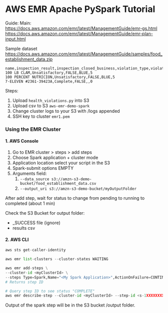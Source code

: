 # AWS EMR Apache PySpark Tutorial
Guide:
Main: https://docs.aws.amazon.com/emr/latest/ManagementGuide/emr-gs.html
https://docs.aws.amazon.com/emr/latest/ManagementGuide/emr-plan-input.html

Sample dataset
https://docs.aws.amazon.com/emr/latest/ManagementGuide/samples/food_establishment_data.zip
```
name,inspection_result,inspection_closed_business,violation_type,violation_points
100 LB CLAM,Unsatisfactory,FALSE,BLUE,5
100 PERCENT NUTRICION,Unsatisfactory,FALSE,BLUE,5
7-ELEVEN #2361-39423A,Complete,FALSE,,0
```

Steps:
1. Upload ```health_violations.py``` into S3
2. Upload csv to S3 ```aws-emr-demo-spark```
3. Change cluster logs to your S3 with /logs appended
4. SSH key to cluster ```emr1.pem```

### Using the EMR Cluster
#### 1. AWS Console
1. Go to EMR cluster > steps > add steps
2. Choose Spark application + cluster mode
3. Application location select your script in the S3
4. Spark-submit options EMPTY
5. Arguments field:
   1. ```--data_source s3://amzn-s3-demo-bucket/food_establishment_data.csv``` 
   2. ```--output_uri s3://amzn-s3-demo-bucket/myOutputFolder```

After add step, wait for status to change from pending to running to completed (about 1 min)

Check the S3 Bucket for output folder:
- _SUCCESS file (ignore)
- results csv

#### 2. AWS CLI
```python
aws sts get-caller-identity

aws emr list-clusters --cluster-states WAITING	

aws emr add-steps \
--cluster-id <myClusterId> \
--steps Type=Spark,Name="<My Spark Application>",ActionOnFailure=CONTINUE,Args=[<s3://amzn-s3-demo-bucket/health_violations.py>,--data_source,<s3://amzn-s3-demo-bucket/food_establishment_data.csv>,--output_uri,<s3://amzn-s3-demo-bucket/MyOutputFolder>]							
# Returns step ID

# Query step ID to see status "COMPLETE"
aws emr describe-step --cluster-id <myClusterId> --step-id <s-1XXXXXXXXXXA>							

```
Output of the spark step will be in the S3 bucket /output folder.